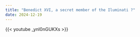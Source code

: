 ```yaml
---
title: "Benedict XVI, a secret member of the Iluminati ?"
date: 2024-12-19
---
```


{{< youtube _ynI0nGUKXs >}}
